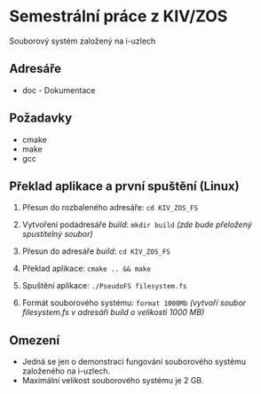 # Semestrální práce z KIV/ZOS
Souborový systém založený na i-uzlech

## Adresáře
- doc - Dokumentace

## Požadavky
- cmake
- make
- gcc

## Překlad aplikace a první spuštění (Linux)

1) Přesun do rozbaleného adresáře: `cd KIV_ZOS_FS`

2) Vytvoření podadresáře _build_: `mkdir build` _(zde bude přeložený spustitelný soubor)_

3) Přesun do adresáře _build_: `cd KIV_ZOS_FS`

4) Překlad aplikace: `cmake .. && make`

5) Spuštění aplikace: `./PseudoFS filesystem.fs`

6) Formát souborového systému: `format 1000Mb` _(vytvoří soubor filesystem.fs v adresáři build o velikosti 1000 MB)_

## Omezení
- Jedná se jen o demonstraci fungování souborového systému založeného na i-uzlech.
- Maximální velikost souborového systému je 2 GB.
